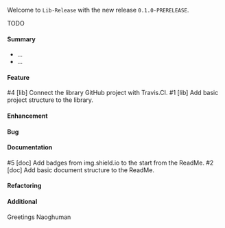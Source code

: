 Welcome to `Lib-Release` with the new release `0.1.0-PRERELEASE`.

TODO



#### Summary
* ...
* ...



#### Feature
#4 [lib] Connect the library GitHub project with Travis.CI.
#1 [lib] Add basic project structure to the library.



#### Enhancement



#### Bug



#### Documentation
#5 [doc] Add badges from img.shield.io to the start from the ReadMe.
#2 [doc] Add basic document structure to the ReadMe.



#### Refactoring



#### Additional



Greetings
Naoghuman



[//]: # (Issues which will be integrated in this release)



[//]: # (Links)
